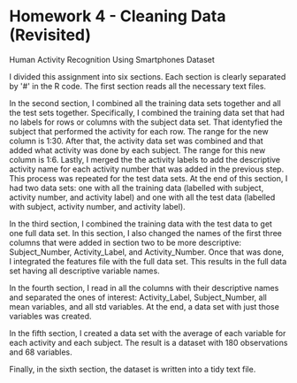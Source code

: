 # Homework 4 - Cleaning Data (Revisited)

Human Activity Recognition Using Smartphones Dataset

I divided this assignment into six sections. Each section is clearly separated by '#' in the R code. The first section reads all the necessary text files. 

In the second section, I combined all the training data sets together and all the test sets together. Specifically, I combined the training data set that had no labels for rows or columns with the subject data set. That identyfied the subject that performed the activity for each row. The range for the new column is 1:30. After that, the activity data set was combined and that added what activity was done by each subject. The range for this new column is 1:6. Lastly, I merged the the activity labels to add the descriptive activity name for each activity number that was added in the previous step. This process was repeated for the test data sets. At the end of this section, I had two data sets: one with all the training data (labelled with subject, activity number, and activity label) and one with all the test data (labelled with subject, activity number, and activity label).

In the third section, I combined the training data with the test data to get one full data set. In this section, I also changed the names of the first three columns that were added in section two to be more descriptive: Subject_Number, Activity_Label, and Activity_Number. Once that was done, I integrated the features file with the full data set. This results in the full data set having all descriptive variable names.

In the fourth section, I read in all the columns with their descriptive names and separated the ones of interest: Activity_Label, Subject_Number, all mean variables, and all std variables. At the end, a data set with just those variables was created.

In the fifth section, I created a data set with the average of each variable for each activity and each subject. The result is a dataset with 180 observations and 68 variables.

Finally, in the sixth section, the dataset is written into a tidy text file.
